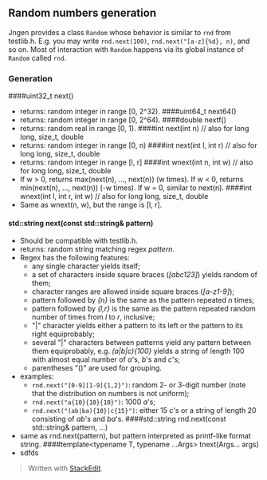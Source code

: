 ## Random numbers generation

Jngen provides a class `Random` whose behavior is similar to `rnd` from testlib.h. E.g. you may write `rnd.next(100)`, `rnd.next("[a-z]{%d}, n)`, and so on.  Most of interaction with `Random` happens via its global instance of `Random` called `rnd`.

### Generation

####uint32_t next()
* returns: random integer in range [0, 2^32).
####uint64_t next64()
* returns: random integer in range [0, 2^64).
####double nextf()
* returns: random real in range [0, 1).
####int next(int n) // also for long long, size\_t, double
* returns: random integer in range [0, n)
####int next(int l, int r) // also for long long, size\_t, double
* returns: random integer in range [l, r]
####int wnext(int n, int w) // also for long long, size\_t, double
* If w > 0, returns max(next(n), ..., next(n)) (w times). If w < 0, returns min(next(n), ..., next(n)) (-w times). If w = 0, similar to next(n).
####int wnext(int l, int r, int w) // also for long long, size\_t, double
* Same as wnext(n, w), but the range is [l, r].
#### std::string next(const std::string& pattern)
* Should be compatible with testlib.h.
* returns: random string matching regex *pattern*.
* Regex has the following features:
    * any single character yields itself;
    * a set of characters inside square braces (*[abc123]*) yields random of them;
    * character ranges are allowed inside square braces (*[a-z1-9]*);
    * pattern followed by *{n}* is the same as the pattern repeated *n* times;
    * pattern followed by *{l,r}* is the same as the pattern repeated random number of times from *l* to *r*, inclusive;
    * "|" character yields either a pattern to its left or the pattern to its right equiprobably;
    * several "|" characters between patterns yield any pattern between them equiprobably, e.g. *(a|b|c){100}* yields a string of length 100 with almost equal number of *a*'s, *b*'s and *c*'s;
    * parentheses "()" are used for grouping.
* examples:
    * `rnd.next("[0-9][1-9]{1,2}")`:  random 2- or 3-digit number (note that the distribution on numbers is not uniform);
    * `rnd.next("a{10}{10}{10}")`: 1000 *a*'s;
    * `rnd.next("(ab|ba){10}|c{15}")`: either 15 *c*'s or a string of length 20 consisting of *ab*'s and *ba*'s.
####std::string rnd.next(const std::string& pattern, ...)
* same as rnd.next(pattern), but pattern interpreted as printf-like format string.
####template\<typename T, typename ...Args> tnext(Args... args)
* sdfds



> Written with [StackEdit](https://stackedit.io/).
